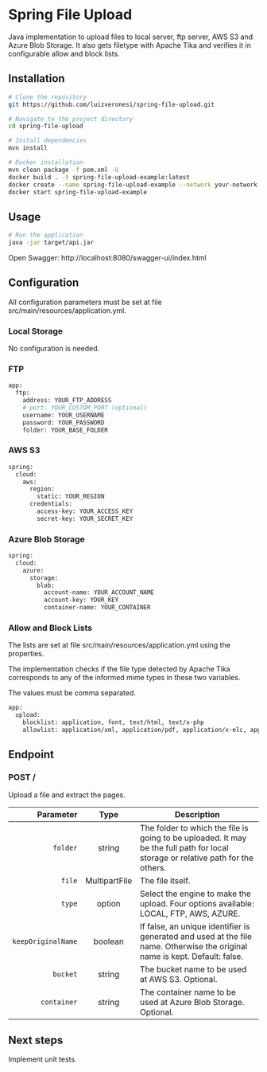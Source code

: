 # Spring File Upload

Java implementation to upload files to local server, ftp server, AWS S3 and Azure Blob Storage. It also gets filetype with Apache Tika and verifies it in configurable allow and block lists.

## Installation

```bash
# Clone the repository
git https://github.com/luizveronesi/spring-file-upload.git

# Navigate to the project directory
cd spring-file-upload

# Install dependencies
mvn install
```

```bash
# Docker installation
mvn clean package -f pom.xml -U
docker build . -t spring-file-upload-example:latest
docker create --name spring-file-upload-example --network your-network --ip x.x.x.x --restart unless-stopped spring-file-upload-example:latest bash
docker start spring-file-upload-example
```

## Usage

```bash
# Run the application
java -jar target/api.jar
```

Open Swagger: http://localhost:8080/swagger-ui/index.html

## Configuration

All configuration parameters must be set at file src/main/resources/application.yml.

### Local Storage

No configuration is needed.

### FTP

```bash
app:
  ftp:
    address: YOUR_FTP_ADDRESS
    # port: YOUR_CUSTOM_PORT (optional)
    username: YOUR_USERNAME
    password: YOUR_PASSWORD
    folder: YOUR_BASE_FOLDER
```

### AWS S3

```bash
spring:
  cloud:
    aws:
      region:
        static: YOUR_REGION
      credentials:
        access-key: YOUR_ACCESS_KEY
        secret-key: YOUR_SECRET_KEY
```

### Azure Blob Storage

```bash
spring:
  cloud:
    azure:
      storage:
        blob:
          account-name: YOUR_ACCOUNT_NAME
          account-key: YOUR_KEY
          container-name: YOUR_CONTAINER
```

### Allow and Block Lists

The lists are set at file src/main/resources/application.yml using the properties.

The implementation checks if the file type detected by Apache Tika corresponds to any of the informed mime types in these two variables.

The values must be comma separated.

```bash
app:
  upload:
    blocklist: application, font, text/html, text/x-php
    allowlist: application/xml, application/pdf, application/x-elc, application/vnd.openxmlformats-officedocument.wordprocessingml.document
```

## Endpoint

### POST /

Upload a file and extract the pages.

|          Parameter |     Type      | Description                                                                                                                      |
| -----------------: | :-----------: | -------------------------------------------------------------------------------------------------------------------------------- |
|           `folder` |    string     | The folder to which the file is going to be uploaded. It may be the full path for local storage or relative path for the others. |
|             `file` | MultipartFile | The file itself.                                                                                                                 |
|             `type` |    option     | Select the engine to make the upload. Four options available: LOCAL, FTP, AWS, AZURE.                                            |
| `keepOriginalName` |    boolean    | If false, an unique identifier is generated and used at the file name. Otherwise the original name is kept. Default: false.      |
|           `bucket` |    string     | The bucket name to be used at AWS S3. Optional.                                                                                  |
|        `container` |    string     | The container name to be used at Azure Blob Storage. Optional.                                                                   |

## Next steps

Implement unit tests.
